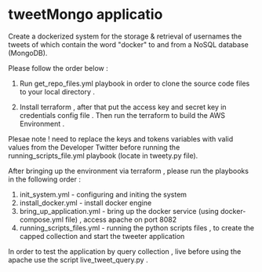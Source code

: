 # tweetMongo applicatio

Create a dockerized system for the storage &amp; retrieval of usernames the tweets of which contain the word "docker" to and from a NoSQL database (MongoDB).

Please follow the order below :


1. Run get_repo_files.yml playbook in order to clone the source code files to your local directory .

2. Install terraform , after that put the access key and secret key in credentials config file .
   Then run the terraform to build the AWS Environment .

Plesae note ! need to replace the keys and tokens variables with valid values from the Developer Twitter before running the running_scripts_file.yml playbook (locate in tweety.py file).

After bringing up the environment via terraform , please run the  playbooks in the following order :

1. init_system.yml - configuring and initing the system
2. install_docker.yml - install docker engine  
3. bring_up_application.yml - bring up the docker service (using docker-compose.yml file) , access apache on port 8082
4. running_scripts_files.yml - running the python scripts files  , to create the capped collection and start the tweeter application

In order to test the application by query  collection , live before using the apache use the script live_tweet_query.py .
